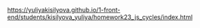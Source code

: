 https://yuliyakisilyova.github.io/1-front-end/students/kisilyova_yuliya/homework23_js_cycles/index.html
